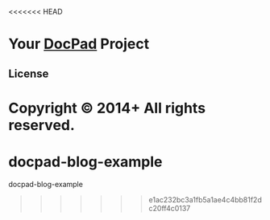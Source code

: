 <<<<<<< HEAD
# Your [DocPad](http://docpad.org) Project

## License
Copyright &copy; 2014+ All rights reserved.
=======
docpad-blog-example
===================

docpad-blog-example
>>>>>>> e1ac232bc3a1fb5a1ae4c4bb81f2dc20ff4c0137

